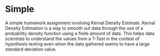 # Simple
A simple homework assignment involving Kernal Density Estimate.
Kernal Density Estimation is a way to smooth out data through the use of a probability density function using a finite amount of data.
This helps data scientists to understand the values from a T-Test in the context of hypothesis testing even when the data gathered seems to have a large standard deviation value.
